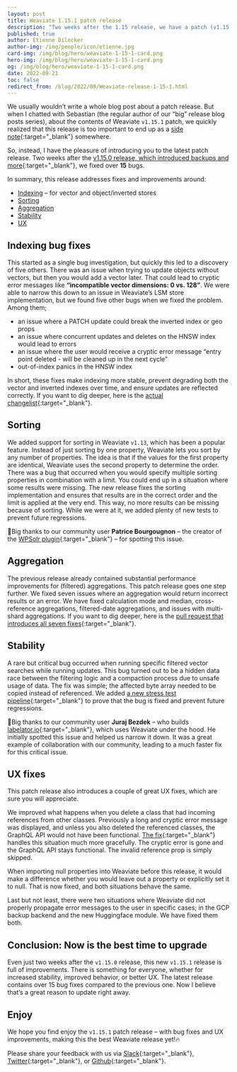 ```yaml
---
layout: post
title: Weaviate 1.15.1 patch release
description: "Two weeks after the 1.15 release, we have a patch (v1.15.1) release for you, which brings 15 bug fixes and 2 UX improvements."
published: true
author: Etienne Dilocker 
author-img: /img/people/icon/etienne.jpg
card-img: /img/blog/hero/weaviate-1-15-1-card.png
hero-img: /img/blog/hero/weaviate-1-15-1-card.png
og: /img/blog/hero/weaviate-1-15-1-card.png
date: 2022-09-21
toc: false
redirect_from: /blog/2022/09/Weaviate-release-1-15-1.html
---
```


We usually wouldn’t write a whole blog post about a patch release. But when I chatted with Sebastian (the regular author of our “big” release blog posts series), about the contents of Weaviate `v1.15.1` patch, we quickly realized that this release is too important to end up as a [side note](https://github.com/semi-technologies/weaviate/releases/tag/v1.15.1){:target="_blank"} somewhere.

So, instead, I have the pleasure of introducing you to the latest patch release. Two weeks after the [v1.15.0 release, which introduced backups and more](/blog/2022/09/Weaviate-release-1-15.html){:target="_blank"}, we fixed over **15** bugs.

In summary, this release addresses fixes and improvements around:

* [Indexing](#indexing-bug-fixes) – for vector and object/inverted stores
* [Sorting](#sorting)
* [Aggregation](#aggregation)
* [Stability](#stability)
* [UX](#ux-fixes)

## Indexing bug fixes
This started as a single bug investigation, but quickly this led to a discovery of five others. There was an issue when trying to update objects without vectors, but then you would add a vector later. That could lead to cryptic error messages like **“incompatible vector dimensions: 0 vs. 128”**. We were able to narrow this down to an issue in Weaviate’s LSM store implementation, but we found five other bugs when we fixed the problem. Among them; 

* an issue where a PATCH update could break the inverted index or geo props
* an issue where concurrent updates and deletes on the HNSW index would lead to errors
* an issue where the user would receive a cryptic error message “entry point deleted - will be cleaned up in the next cycle”
* out-of-index panics in the HNSW index

In short, these fixes make indexing more stable, prevent degrading both the vector and inverted indexes over time, and ensure updates are reflected correctly. If you want to dig deeper, here is the [actual changelist](https://github.com/semi-technologies/weaviate/pull/2191){:target="_blank"}.

## Sorting
We added support for sorting in Weaviate `v1.13`, which has been a popular feature. Instead of just sorting by one property, Weaviate lets you sort by any number of properties. The idea is that if the values for the first property are identical, Weaviate uses the second property to determine the order. There was a bug that occurred when you would specify multiple sorting properties in combination with a limit. You could end up in a situation where some results were missing. The new release fixes the sorting implementation and ensures that results are in the correct order and the limit is applied at the very end. This way, no more results can be missing because of sorting. While we were at it, we added plenty of new tests to prevent future regressions.

👏Big thanks to our community user **Patrice Bourgougnon** – the creator of the [WPSolr plugin](https://www.wpsolr.com/){:target="_blank"} – for spotting this issue.

## Aggregation
The previous release already contained substantial performance improvements for (filtered) aggregations. This patch release goes one step further. We fixed seven issues where an aggregation would return incorrect results or an error. We have fixed calculation mode and median, cross-reference aggregations, filtered-date aggregations, and issues with multi-shard aggregations. If you want to dig deeper, here is the [pull request that introduces all seven fixes](https://github.com/semi-technologies/weaviate/pull/2192){:target="_blank"}.

## Stability
A rare but critical bug occurred when running specific filtered vector searches while running updates. This bug turned out to be a hidden data race between the filtering logic and a compaction process due to unsafe usage of data. The fix was simple; the affected byte array needed to be copied instead of referenced. We added [a new stress test pipeline](https://github.com/semi-technologies/weaviate-chaos-engineering/pull/11){:target="_blank"} to prove that the bug is fixed and prevent future regressions. 

👏Big thanks to our community user **Juraj Bezdek** – who builds [labelator.io](https://www.labelator.io/){:target="_blank"}, which uses Weaviate under the hood. He initially spotted this issue and helped us narrow it down. It was a great example of collaboration with our community, leading to a much faster fix for this critical issue.

## UX fixes
This patch release also introduces a couple of great UX fixes, which are sure you will appreciate.

We improved what happens when you delete a class that had incoming references from other classes. Previously a long and cryptic error message was displayed, and unless you also deleted the referenced classes, the GraphQL API would not have been functional. [The fix](https://github.com/semi-technologies/weaviate/pull/2189){:target="_blank"} handles this situation much more gracefully. The cryptic error is gone and the GraphQL API stays functional. The invalid reference prop is simply skipped.

When importing null properties into Weaviate before this release,  it would make a difference whether you would leave out a property or explicitly set it to null. That is now fixed, and both situations behave the same. 

Last but not least, there were two situations where Weaviate did not properly propagate error messages to the user in specific cases; in the GCP backup backend and the new Huggingface module. We have fixed them both.

## Conclusion: Now is the best time to upgrade
Even just two weeks after the `v1.15.0` release, this new `v1.15.1` release is full of improvements. There is something for everyone, whether for increased stability, improved behavior, or better UX. The latest release contains over 15 bug fixes compared to the previous one. Now I believe that’s a great reason to update right away.

## Enjoy
We hope you find enjoy the `v1.15.1` patch release – with bug fixes and UX improvements, making this the best Weaviate release yet!🔥

Please share your feedback with us via [Slack](https://join.slack.com/t/weaviate/shared_invite/zt-goaoifjr-o8FuVz9b1HLzhlUfyfddhw){:target="_blank"}, [Twitter](https://twitter.com/weaviate_io){:target="_blank"}, or [Github](https://github.com/semi-technologies/weaviate){:target="_blank"}.
